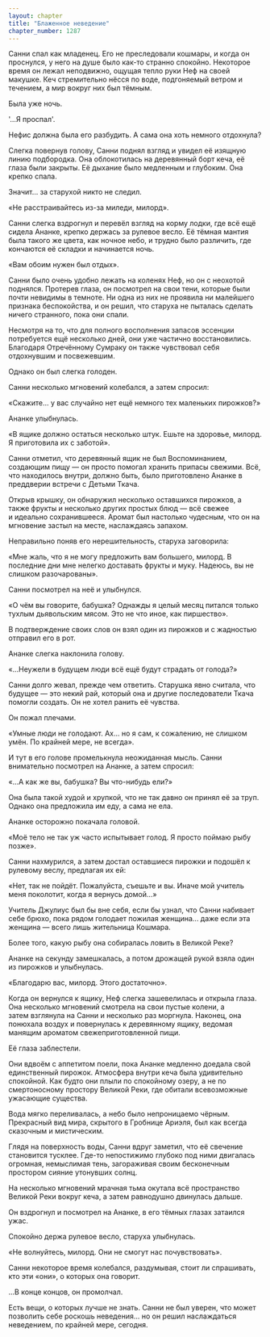 ```yaml
---
layout: chapter
title: "Блаженное неведение"
chapter_number: 1287
---
```


Санни спал как младенец. Его не преследовали кошмары, и когда он проснулся, у него на душе было как-то странно спокойно. Некоторое время он лежал неподвижно, ощущая тепло руки Неф на своей макушке. Кеч стремительно нёсся по воде, подгоняемый ветром и течением, а мир вокруг них был тёмным.

Была уже ночь.

'...Я проспал'.

Нефис должна была его разбудить. А сама она хоть немного отдохнула?

Слегка повернув голову, Санни поднял взгляд и увидел её изящную линию подбородка. Она облокотилась на деревянный борт кеча, её глаза были закрыты. Её дыхание было медленным и глубоким. Она крепко спала.

Значит... за старухой никто не следил.

«Не расстраивайтесь из-за миледи, милорд».

Санни слегка вздрогнул и перевёл взгляд на корму лодки, где всё ещё сидела Ананке, крепко держась за рулевое весло. Её тёмная мантия была такого же цвета, как ночное небо, и трудно было различить, где кончаются её складки и начинается ночь.

«Вам обоим нужен был отдых».

Санни было очень удобно лежать на коленях Неф, но он с неохотой поднялся. Протерев глаза, он посмотрел на свои тени, которые были почти невидимы в темноте. Ни одна из них не проявила ни малейшего признака беспокойства, и он решил, что старуха не пыталась сделать ничего странного, пока они спали.

Несмотря на то, что для полного восполнения запасов эссенции потребуется ещё несколько дней, они уже частично восстановились. Благодаря Отречённому Сумраку он также чувствовал себя отдохнувшим и посвежевшим.

Однако он был слегка голоден.

Санни несколько мгновений колебался, а затем спросил:

«Скажите... у вас случайно нет ещё немного тех маленьких пирожков?»

Ананке улыбнулась.

«В ящике должно остаться несколько штук. Ешьте на здоровье, милорд. Я приготовила их с заботой».

Санни отметил, что деревянный ящик не был Воспоминанием, создающим пищу — он просто помогал хранить припасы свежими. Всё, что находилось внутри, должно быть, было приготовлено Ананке в преддверии встречи с Детьми Ткача.

Открыв крышку, он обнаружил несколько оставшихся пирожков, а также фрукты и несколько других простых блюд — всё свежее и идеально сохранившееся. Аромат был настолько чудесным, что он на мгновение застыл на месте, наслаждаясь запахом.

Неправильно поняв его нерешительность, старуха заговорила:

«Мне жаль, что я не могу предложить вам большего, милорд. В последние дни мне нелегко доставать фрукты и муку. Надеюсь, вы не слишком разочарованы».

Санни посмотрел на неё и улыбнулся.

«О чём вы говорите, бабушка? Однажды я целый месяц питался только тухлым дьявольским мясом. Это не что иное, как пиршество».

В подтверждение своих слов он взял один из пирожков и с жадностью отправил его в рот.

Ананке слегка наклонила голову.

«...Неужели в будущем люди всё ещё будут страдать от голода?»

Санни долго жевал, прежде чем ответить. Старушка явно считала, что будущее — это некий рай, который она и другие последователи Ткача помогли создать. Он не хотел ранить её чувства.

Он пожал плечами.

«Умные люди не голодают. Ах... но я сам, к сожалению, не слишком умён. По крайней мере, не всегда».

И тут в его голове промелькнула неожиданная мысль. Санни внимательно посмотрел на Ананке, а затем спросил:

«...А как же вы, бабушка? Вы что-нибудь ели?»

Она была такой худой и хрупкой, что не так давно он принял её за труп. Однако она предложила им еду, а сама не ела.

Ананке осторожно покачала головой.

«Моё тело не так уж часто испытывает голод. Я просто поймаю рыбу позже».

Санни нахмурился, а затем достал оставшиеся пирожки и подошёл к рулевому веслу, предлагая их ей:

«Нет, так не пойдёт. Пожалуйста, съешьте и вы. Иначе мой учитель меня поколотит, когда я вернусь домой...»

Учитель Джулиус был бы вне себя, если бы узнал, что Санни набивает себе брюхо, пока рядом голодает пожилая женщина... даже если эта женщина — всего лишь жительница Кошмара.

Более того, какую рыбу она собиралась ловить в Великой Реке?

Ананке на секунду замешкалась, а потом дрожащей рукой взяла один из пирожков и улыбнулась.

«Благодарю вас, милорд. Этого достаточно».

Когда он вернулся к ящику, Неф слегка зашевелилась и открыла глаза. Она несколько мгновений смотрела на свои пустые колени, а затем взглянула на Санни и несколько раз моргнула. Наконец, она понюхала воздух и повернулась к деревянному ящику, ведомая манящим ароматом свежеприготовленной пищи.

Её глаза заблестели.

Они вдвоём с аппетитом поели, пока Ананке медленно доедала свой единственный пирожок. Атмосфера внутри кеча была удивительно спокойной. Как будто они плыли по спокойному озеру, а не по смертоносному простору Великой Реки, где обитали всевозможные ужасающие существа.

Вода мягко переливалась, а небо было непроницаемо чёрным. Прекрасный вид мира, скрытого в Гробнице Ариэля, был как всегда сказочным и мистическим.

Глядя на поверхность воды, Санни вдруг заметил, что её свечение становится тусклее. Где-то непостижимо глубоко под ними двигалась огромная, немыслимая тень, загораживая своим бесконечным простором сияние утонувших солнц.

На несколько мгновений мрачная тьма окутала всё пространство Великой Реки вокруг кеча, а затем равнодушно двинулась дальше.

Он вздрогнул и посмотрел на Ананке, в его тёмных глазах затаился ужас.

Спокойно держа рулевое весло, старуха улыбнулась.

«Не волнуйтесь, милорд. Они не смогут нас почувствовать».

Санни некоторое время колебался, раздумывая, стоит ли спрашивать, кто эти «они», о которых она говорит.

...В конце концов, он промолчал.

Есть вещи, о которых лучше не знать. Санни не был уверен, что может позволить себе роскошь неведения... но он решил наслаждаться неведением, по крайней мере, сегодня.